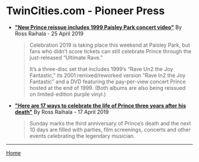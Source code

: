 
# TwinCities.com - Pioneer Press

 - [**"New Prince reissue includes 1999 Paisley Park concert video"**](https://www.twincities.com/2019/04/25/new-prince-reissue-includes-1999-paisley-park-concert-video/) By Ross Raihala - 25 April 2019
 
    > Celebration 2019 is taking place this weekend at Paisley Park, but fans who didn’t score tickets can still celebrate Prince through the just-released “Ultimate Rave.”
    > 
    > It’s a three-disc set that includes 1999’s “Rave Un2 the Joy Fantastic,” its 2001 remixed/reworked version “Rave In2 the Joy Fantastic” and a DVD featuring the pay-per-view concert Prince hosted at the end of 1999. (Both albums are also being reissued on limited-edition purple vinyl.)

 - [**"Here are 17 ways to celebrate the life of Prince three years after his death"**](https://www.twincities.com/2019/04/17/here-are-17-ways-to-celebrate-the-life-of-prince-three-years-after-his-death/) By Ross Raihala - 17 April 2019
 
    > Sunday marks the third anniversary of Prince’s death and the next 10 days are filled with parties, film screenings, concerts and other events celebrating the legendary musician.

-----

[Home](../)
